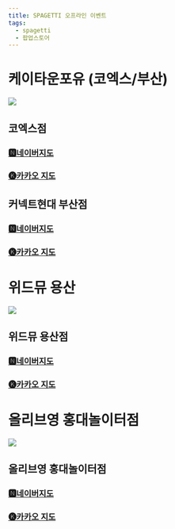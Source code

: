 ```yaml
---
title: SPAGETTI 오프라인 이벤트
tags:
  - spagetti
  - 팝업스토어
---
```

# 케이타운포유 (코엑스/부산)

<img src="assets/KT4U_SPA.png">

## 코엑스점
### [🅽네이버지도](https://naver.me/GvcTVga2)

### [🅚카카오 지도](https://place.map.kakao.com/562343531)

## 커넥트현대 부산점

### [🅽네이버지도](https://naver.me/5UEc0UK1)

### [🅚카카오 지도](https://place.map.kakao.com/1659859550)



# 위드뮤 용산

<img src="assets/WM_SPA.jpg">

## 위드뮤 용산점
### [🅽네이버지도](https://naver.me/Gq80Ftp7)

### [🅚카카오 지도](https://place.map.kakao.com/269953379)



# 올리브영 홍대놀이터점

<img src="assets/OY_SPA.png">

## 올리브영 홍대놀이터점
### [🅽네이버지도](https://naver.me/5EnEHjgJ)

### [🅚카카오 지도](https://place.map.kakao.com/1804339391)
